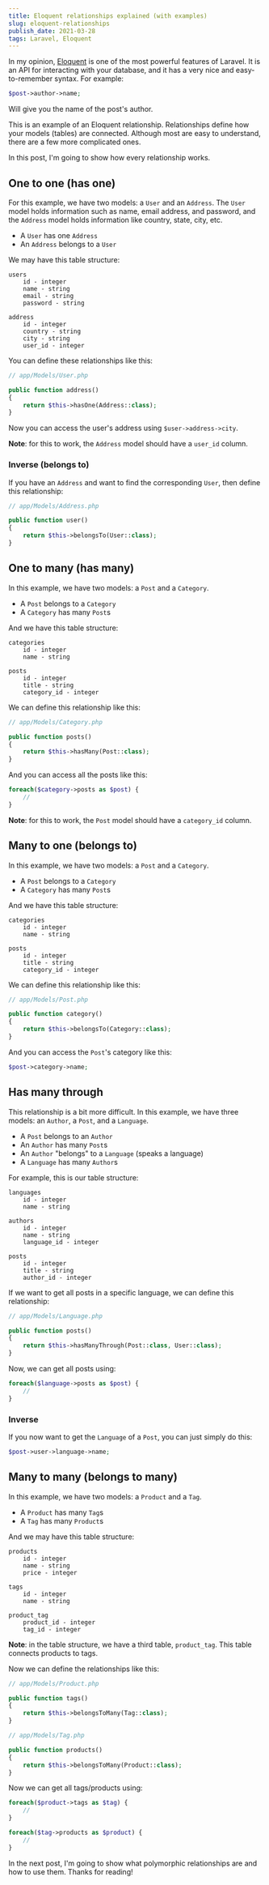 ```yaml
---
title: Eloquent relationships explained (with examples)
slug: eloquent-relationships
publish_date: 2021-03-28
tags: Laravel, Eloquent
---
```


In my opinion, [Eloquent](https://laravel.com/docs/8.x/eloquent) is one of the most powerful features of Laravel. It is an API for interacting with your database, and it has a very nice and easy-to-remember syntax. For example:

```php
$post->author->name;
```

Will give you the name of the post's author.

This is an example of an Eloquent relationship. Relationships define how your models (tables) are connected. Although most are easy to understand, there are a few more complicated ones. 

In this post, I'm going to show how every relationship works.

## One to one (has one)

For this example, we have two models: a `User` and an `Address`. The `User` model holds information such as name, email address, and password, and the `Address` model holds information like country, state, city, etc.

- A `User` has one `Address`
- An `Address` belongs to a `User`

We may have this table structure:

```
users
    id - integer
    name - string
    email - string
    password - string

address
    id - integer
    country - string
    city - string
    user_id - integer
```

You can define these relationships like this:

```php
// app/Models/User.php

public function address()
{
    return $this->hasOne(Address::class);
}
```

Now you can access the user's address using `$user->address->city`.

**Note**: for this to work, the `Address` model should have a `user_id` column.

### Inverse (belongs to)

If you have an `Address` and want to find the corresponding `User`, then define this relationship:

```php
// app/Models/Address.php

public function user()
{
    return $this->belongsTo(User::class);
}
```

## One to many (has many)


In this example, we have two models: a `Post` and a `Category`. 

-  A `Post` belongs to a `Category`
- A `Category` has many `Post`s

And we have this table structure:

```
categories
    id - integer
    name - string

posts
    id - integer
    title - string
    category_id - integer
```

We can define this relationship like this:

```php
// app/Models/Category.php

public function posts()
{
    return $this->hasMany(Post::class);
}
```

And you can access all the posts like this: 

```php
foreach($category->posts as $post) {
    //
}
```

**Note**: for this to work, the `Post` model should have a `category_id` column.

## Many to one (belongs to)

In this example, we have two models: a `Post` and a `Category`. 

-  A `Post` belongs to a `Category`
- A `Category` has many `Post`s

And we have this table structure:

```
categories
    id - integer
    name - string

posts
    id - integer
    title - string
    category_id - integer
```

We can define this relationship like this:

```php
// app/Models/Post.php

public function category()
{
    return $this->belongsTo(Category::class);
}
```

And you can access the `Post`'s category like this:

```php
$post->category->name;
```

## Has many through

This relationship is a bit more difficult. In this example, we have three models: an `Author`, a `Post`, and a `Language`.

- A `Post` belongs to an `Author`
- An `Author` has many `Post`s
- An `Author` "belongs" to a `Language` (speaks a language)
- A `Language` has many `Author`s

For example, this is our table structure:

```
languages
    id - integer
    name - string

authors
    id - integer
    name - string
    language_id - integer

posts
    id - integer
    title - string
    author_id - integer
```

If we want to get all posts in a specific language, we can define this relationship:

```php
// app/Models/Language.php

public function posts()
{
    return $this->hasManyThrough(Post::class, User::class);
}
```

Now, we can get all posts using:

```php
foreach($language->posts as $post) {
    //
}
```

### Inverse

If you now want to get the `Language` of a `Post`, you can just simply do this:

```php
$post->user->language->name;
```

## Many to many (belongs to many)

In this example, we have two models: a `Product` and a `Tag`.

- A `Product` has many `Tag`s
- A `Tag` has many `Product`s

And we may have this table structure:

```
products
    id - integer
    name - string
    price - integer

tags
    id - integer
    name - string

product_tag
    product_id - integer
    tag_id - integer
```

**Note**: in the table structure, we have a third table, `product_tag`. This table connects products to tags.

Now we can define the relationships like this:

```php
// app/Models/Product.php

public function tags()
{
    return $this->belongsToMany(Tag::class);
}
```

```php
// app/Models/Tag.php

public function products()
{
    return $this->belongsToMany(Product::class);
}
```

Now we can get all tags/products using:

```php
foreach($product->tags as $tag) {
    //
}
```

```php
foreach($tag->products as $product) {
    //
}
```

In the next post, I'm going to show what polymorphic relationships are and how to use them. Thanks for reading!
